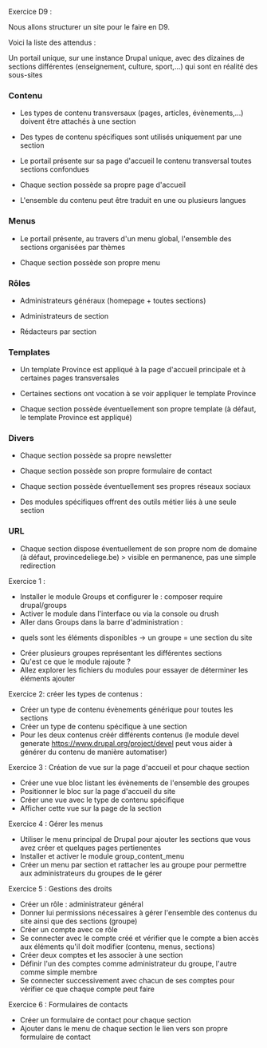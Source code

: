 Exercice D9 : 

Nous allons structurer un site pour le faire en D9.

Voici la liste des attendus : 

Un portail unique, sur une instance Drupal unique, avec des dizaines de sections différentes (enseignement, culture, sport,...) qui sont en réalité des sous-sites

### Contenu

- Les types de contenu transversaux (pages, articles, évènements,...) doivent être attachés à une section

- Des types de contenu spécifiques sont utilisés uniquement par une section

- Le portail présente sur sa page d'accueil le contenu transversal toutes sections confondues

- Chaque section possède sa propre page d'accueil

- L'ensemble du contenu peut être traduit en une ou plusieurs langues

### Menus

- Le portail présente, au travers d'un menu global, l'ensemble des sections organisées par thèmes

- Chaque section possède son propre menu

### Rôles

- Administrateurs généraux (homepage + toutes sections)

- Administrateurs de section

- Rédacteurs par section

### Templates

- Un template Province est appliqué à la page d'accueil principale et à certaines pages transversales

- Certaines sections ont vocation à se voir appliquer le template Province

- Chaque section possède éventuellement son propre template (à défaut, le template Province est appliqué)

 ### Divers

- Chaque section possède sa propre newsletter

- Chaque section possède son propre formulaire de contact

- Chaque section possède éventuellement ses propres réseaux sociaux

- Des modules spécifiques offrent des outils métier liés à une seule section

### URL

- Chaque section dispose éventuellement de son propre nom de domaine (à défaut, provincedeliege.be) > visible en permanence, pas une simple redirection

Exercice 1 : 
* Installer le module Groups et configurer le :
composer require drupal/groups 
* Activer le module dans l'interface ou via la console ou drush
* Aller dans Groups dans la barre d'administration : 
- quels sont les éléments disponibles
-> un groupe = une section du site
* Créer plusieurs groupes représentant les différentes sections
* Qu'est ce que le module rajoute ?
* Allez explorer les fichiers du modules pour essayer de déterminer les éléments ajouter

Exercice 2: créer les types de contenus :
* Créer un type de contenu évènements  générique pour toutes les sections
* Créer un type de contenu spécifique à une section 
* Pour les deux contenus créér différents contenus (le module devel generate https://www.drupal.org/project/devel peut vous aider à générer du contenu de manière automatiser)

Exercice 3  : Création de vue sur la page d'accueil et pour chaque section
* Créer une vue bloc listant les évènements de l'ensemble des groupes
* Positionner le bloc sur la page d'accueil du site
* Créer une vue avec le type de contenu spécifique 
* Afficher cette vue sur la page de la section


Exercice 4 : Gérer les menus 
* Utiliser le menu principal de Drupal pour ajouter les sections que vous avez créer et quelques pages pertienentes
* Installer et activer le module group_content_menu
* Créer un menu par section et rattacher les au groupe pour permettre aux administrateurs du groupes de le gérer

Exercice 5 : Gestions des droits 
* Créer un rôle : administrateur général
* Donner lui permissions nécessaires à gérer l'ensemble des contenus du site ainsi que des sections (groupe)
* Créer un compte avec ce rôle
* Se connecter avec le compte créé et vérifier que le compte a bien accès aux éléments qu'il doit modifier (contenu, menus, sections)
* Créer deux comptes et les associer à une section
* Définir l'un des comptes comme administrateur du groupe, l'autre comme simple membre
* Se connecter successivement avec chacun de ses comptes pour vérifier ce que chaque compte peut faire

Exercice 6 : Formulaires de contacts
* Créer un formulaire de contact pour chaque section 
* Ajouter dans le menu de chaque section le lien vers son propre formulaire de contact





